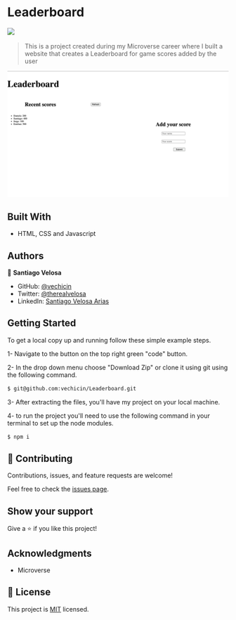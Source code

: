 # Leaderboard
![](https://img.shields.io/badge/Microverse-blueviolet)

> This is a project created during my Microverse career where I built a website that creates a Leaderboard for game scores added by the user

![screenshot](./images/screenshot.png)

## Built With

- HTML, CSS and Javascript

## Authors

👤 **Santiago Velosa**

- GitHub: [@vechicin](https://github.com/vechicin)
- Twitter: [@therealvelosa](https://twitter.com/therealvelosa)
- LinkedIn: [Santiago Velosa Arias](https://www.linkedin.com/in/santiago-velosa-arias-5b7543112/)

## Getting Started

To get a local copy up and running follow these simple example steps.

1- Navigate to the button on the top right green "code" button.

2- In the drop down menu choose "Download Zip" or clone it using git using the following command.
~~~bash
$ git@github.com:vechicin/Leaderboard.git
~~~

3- After extracting the files, you'll have my project on your local machine.

4- to run the project you'll need to use the following command in your terminal to set up the node modules.
~~~bash
$ npm i
~~~

## 🤝 Contributing

Contributions, issues, and feature requests are welcome!

Feel free to check the [issues page](https://github.com/vechicin/Hello-Microverse/issues).

## Show your support

Give a ⭐️ if you like this project!

## Acknowledgments

  - Microverse

## 📝 License

This project is [MIT](./MIT.md) licensed.
